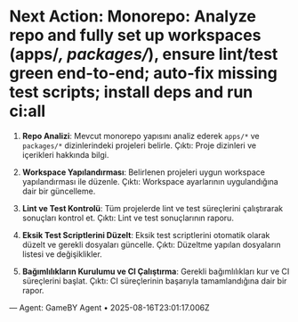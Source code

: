 # Next Action: Monorepo: Analyze repo and fully set up workspaces (apps/*, packages/*), ensure lint/test green end-to-end; auto-fix missing test scripts; install deps and run ci:all

1. **Repo Analizi**: Mevcut monorepo yapısını analiz ederek `apps/*` ve `packages/*` dizinlerindeki projeleri belirle. Çıktı: Proje dizinleri ve içerikleri hakkında bilgi.

2. **Workspace Yapılandırması**: Belirlenen projeleri uygun workspace yapılandırması ile düzenle. Çıktı: Workspace ayarlarının uygulandığına dair bir güncelleme.

3. **Lint ve Test Kontrolü**: Tüm projelerde lint ve test süreçlerini çalıştırarak sonuçları kontrol et. Çıktı: Lint ve test sonuçlarının raporu.

4. **Eksik Test Scriptlerini Düzelt**: Eksik test scriptlerini otomatik olarak düzelt ve gerekli dosyaları güncelle. Çıktı: Düzeltme yapılan dosyaların listesi ve değişiklikler.

5. **Bağımlılıkların Kurulumu ve CI Çalıştırma**: Gerekli bağımlılıkları kur ve CI süreçlerini başlat. Çıktı: CI süreçlerinin başarıyla tamamlandığına dair bir rapor.

— Agent: GameBY Agent • 2025-08-16T23:01:17.006Z
